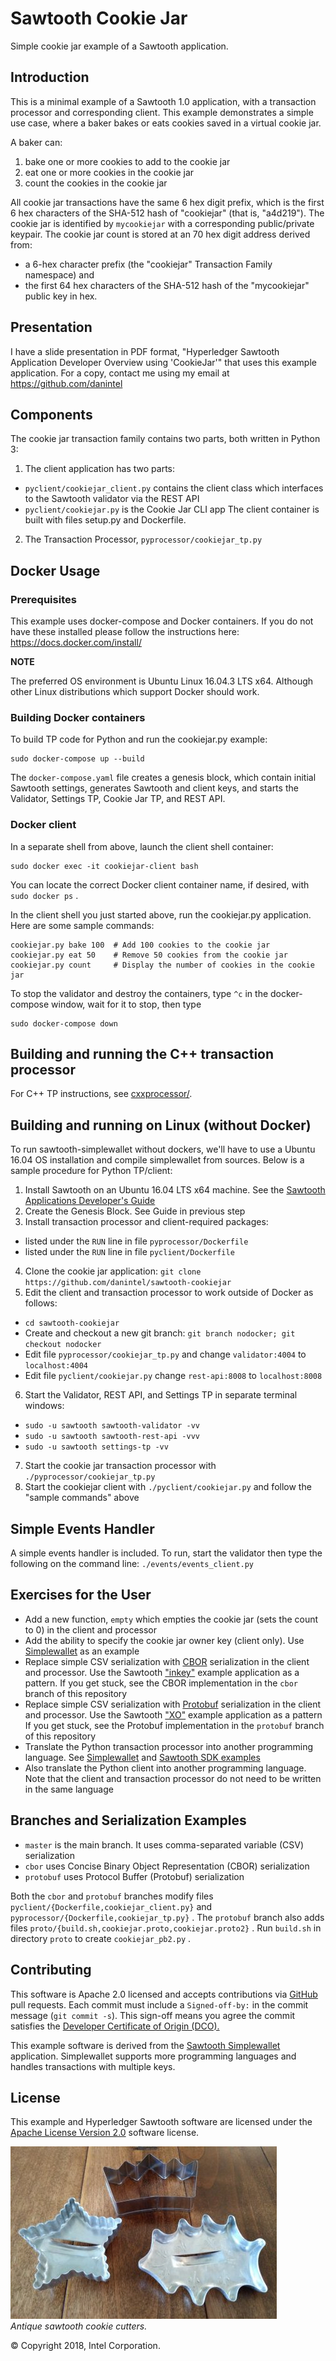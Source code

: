 # Sawtooth Cookie Jar
Simple cookie jar example of a Sawtooth application.

## Introduction
This is a minimal example of a Sawtooth 1.0 application,
with a transaction processor and corresponding client.
This example demonstrates a simple use case, where a baker bakes or eats cookies saved in a virtual cookie jar.

A baker can:
1. bake one or more cookies to add to the cookie jar
2. eat one or more cookies in the cookie jar
3. count the cookies in the cookie jar

All cookie jar transactions have the same 6 hex digit prefix, which is the first 6 hex characters of the SHA-512 hash of "cookiejar" (that is, "a4d219").
The cookie jar is identified by `mycookiejar` with a corresponding public/private keypair.
The cookie jar count is stored at an 70 hex digit address derived from:
* a 6-hex character prefix (the "cookiejar" Transaction Family namespace) and
* the first 64 hex characters of the SHA-512 hash of the "mycookiejar" public key in hex.

## Presentation
I have a slide presentation in PDF format, "Hyperledger Sawtooth Application Developer Overview using 'CookieJar'" that uses this example application.  For a copy, contact me using my email at https://github.com/danintel

## Components
The cookie jar transaction family contains two parts, both written in Python 3:
1. The client application has two parts:
* `pyclient/cookiejar_client.py`
contains the client class which interfaces to the Sawtooth validator via the REST API
* `pyclient/cookiejar.py` is the Cookie Jar CLI app
The client container is built with files setup.py and Dockerfile.

2. The Transaction Processor, `pyprocessor/cookiejar_tp.py`

## Docker Usage
### Prerequisites
This example uses docker-compose and Docker containers. If you do not have these installed please follow the instructions here: https://docs.docker.com/install/

**NOTE**

The preferred OS environment is Ubuntu Linux 16.04.3 LTS x64.
Although other Linux distributions which support Docker should work.

### Building Docker containers
To build TP code for Python and run the cookiejar.py example:
```
sudo docker-compose up --build
```

The `docker-compose.yaml` file creates a genesis block, which contain initial Sawtooth settings, generates Sawtooth and client keys, and starts the Validator, Settings TP, Cookie Jar TP, and REST API.


### Docker client
In a separate shell from above, launch the client shell container:
```
sudo docker exec -it cookiejar-client bash
```
You can locate the correct Docker client container name, if desired, with
`sudo docker ps` .

In the client shell you just started above, run the cookiejar.py application.
Here are some sample commands:
```
cookiejar.py bake 100  # Add 100 cookies to the cookie jar
cookiejar.py eat 50    # Remove 50 cookies from the cookie jar
cookiejar.py count     # Display the number of cookies in the cookie jar
```

To stop the validator and destroy the containers, type `^c` in the docker-compose window, wait for it to stop, then type
```
sudo docker-compose down
```

## Building and running the C++ transaction processor

For C++ TP instructions, see [cxxprocessor/](cxxprocessor/).

## Building and running on Linux (without Docker)

To run sawtooth-simplewallet without dockers, we'll have to use a Ubuntu 16.04 OS installation and compile simplewallet from sources. Below is a sample procedure for Python TP/client:


1. Install Sawtooth on an Ubuntu 16.04 LTS x64 machine. See the [Sawtooth Applications Developer's Guide](https://sawtooth.hyperledger.org/docs/core/releases/latest/app_developers_guide/ubuntu.html)
2. Create the Genesis Block. See Guide in previous step
3. Install transaction processor and client-required packages:
- listed under the `RUN` line in file `pyprocessor/Dockerfile`
- listed under the `RUN` line in file `pyclient/Dockerfile`
4. Clone the cookie jar application:
`git clone https://github.com/danintel/sawtooth-cookiejar`
5. Edit the client and transaction processor to work outside of Docker as follows:
- `cd sawtooth-cookiejar`
- Create and checkout a new git branch:
`git branch nodocker; git checkout nodocker`
- Edit file `pyprocessor/cookiejar_tp.py` and change `validator:4004` to `localhost:4004`
- Edit file `pyclient/cookiejar.py` change `rest-api:8008` to `localhost:8008`
6. Start the Validator, REST API, and Settings TP in separate terminal windows:
- `sudo -u sawtooth sawtooth-validator -vv`
- `sudo -u sawtooth sawtooth-rest-api -vvv`
- `sudo -u sawtooth settings-tp -vv`
7. Start the cookie jar transaction processor with
`./pyprocessor/cookiejar_tp.py`
8. Start the cookiejar client with
`./pyclient/cookiejar.py` and follow the "sample commands" above

## Simple Events Handler
A simple events handler is included.  To run, start the validator then
type the following on the command line:
`./events/events_client.py`

## Exercises for the User
* Add a new function, `empty` which empties the cookie jar (sets the count to 0) in the client and processor
* Add the ability to specify the cookie jar owner key (client only).  Use
[Simplewallet](https://github.com/askmish/sawtooth-simplewallet) as an example
* Replace simple CSV serialization with [CBOR](http://cbor.io/) serialization in the client and processor.
Use the Sawtooth
["inkey"](https://github.com/hyperledger/sawtooth-core/tree/master/sdk/examples/intkey_python)
example application as a pattern.
If you get stuck, see the CBOR implementation in the `cbor` branch of this repository
* Replace simple CSV serialization with [Protobuf](https://developers.google.com/protocol-buffers/) serialization in the client and processor.
Use the Sawtooth
["XO"](https://github.com/hyperledger/sawtooth-core/tree/master/sdk/examples/xo_python)
example application as a pattern
If you get stuck, see the Protobuf implementation in the `protobuf` branch of this repository
* Translate the Python transaction processor into another programming language.
See
[Simplewallet](https://github.com/askmish/sawtooth-simplewallet)
and
[Sawtooth SDK examples](https://github.com/hyperledger/sawtooth-core/tree/master/sdk/examples)
* Also translate the Python client into another programming language.
Note that the client and transaction processor do not need to be written in the same language

## Branches and Serialization Examples
* `master` is the main branch. It uses comma-separated variable (CSV) serialization
* `cbor` uses Concise Binary Object Representation (CBOR) serialization
* `protobuf` uses Protocol Buffer (Protobuf) serialization

Both the `cbor` and `protobuf` branches modify files
`pyclient/{Dockerfile,cookiejar_client.py}` and
`pyprocessor/{Dockerfile,cookiejar_tp.py}` .
The `protobuf` branch also adds files
`proto/{build.sh,cookiejar.proto,cookiejar.proto2}` .
Run `build.sh` in directory `proto` to create `cookiejar_pb2.py` .

## Contributing
This software is Apache 2.0 licensed and accepts contributions via
[GitHub](https://github.com/danintel/sawtooth-faq) pull requests.
Each commit must include a `Signed-off-by:` in the commit message (`git commit -s`). This sign-off means you agree the commit satisfies the [Developer Certificate of Origin (DCO).](https://developercertificate.org/)

This example software is derived from the
[Sawtooth Simplewallet](https://github.com/askmish/sawtooth-simplewallet)
application.
Simplewallet supports more programming languages and handles transactions with multiple keys.

## License
This example and Hyperledger Sawtooth software are licensed under the [Apache License Version 2.0](LICENSE) software license.

![Photo of sawtooth cookie cutters]( sawtooth-cookie-cutters.jpg "sawtooth cookie cutters")
<br /> *Antique sawtooth cookie cutters.*

© Copyright 2018, Intel Corporation.
